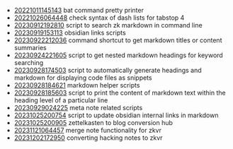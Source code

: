 - [20221011145143](/zet/20221011145143/README.md) bat command pretty printer
- [20221026064448](/zet/20221026064448/README.md) check syntax of dash lists for tabstop 4
- [20230912192810](/zet/20230912192810/README.md) script to search zk markdown in command line
- [20230919153113](/zet/20230919153113/README.md) obsidian links scripts
- [20230922212036](/zet/20230922212036/README.md) command shortcut to get markdown titles or content summaries
- [20230924221605](/zet/20230924221605/README.md) script to get nested markdown headings for keyword searching
- [20230928174503](/zet/20230928174503/README.md) script to automatically generate headings and markdown for displaying code files as snippets
- [20230928184621](/zet/20230928184621/README.md) markdown helper scripts
- [20230928185603](/zet/20230928185603/README.md) script to print the content of markdown text within the heading level of a particular line
- [20230929024225](/zet/20230929024225/README.md) meta note related scripts
- [20231025200754](/zet/20231025200754/README.md) script to update obsidian internal links in markdown
- [20231025200905](/zet/20231025200905/README.md) zettelkasten to blog conversion hub
- [20231121064457](/zet/20231121064457/README.md) merge note functionality for zkvr
- [20231202172950](/zet/20231202172950/README.md) converting hacking notes to zkvr
